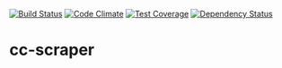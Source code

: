 [![Build Status](https://travis-ci.org/appdax/cc-scraper.svg?branch=master)](https://travis-ci.org/appdax/cc-scraper)
[![Code Climate](https://codeclimate.com/github/appdax/cc-scraper/badges/gpa.svg)](https://codeclimate.com/github/appdax/cc-scraper)
[![Test Coverage](https://codeclimate.com/github/appdax/cc-scraper/badges/coverage.svg)](https://codeclimate.com/github/appdax/cc-scraper/coverage)
[![Dependency Status](https://gemnasium.com/badges/github.com/appdax/cc-scraper.svg)](https://gemnasium.com/github.com/appdax/cc-scraper)

# cc-scraper
